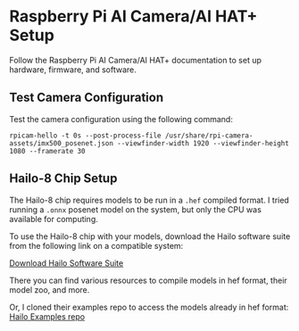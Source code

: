 # Raspberry Pi AI Camera/AI HAT+ Setup

Follow the Raspberry Pi AI Camera/AI HAT+ documentation to set up hardware, firmware, and software.

## Test Camera Configuration

Test the camera configuration using the following command:

  ```
  rpicam-hello -t 0s --post-process-file /usr/share/rpi-camera-assets/imx500_posenet.json --viewfinder-width 1920 --viewfinder-height 1080 --framerate 30

```
## Hailo-8 Chip Setup

The Hailo-8 chip requires models to be run in a `.hef` compiled format. I tried running a `.onnx` posenet model on the system, but only the CPU was available for computing.

To use the Hailo-8 chip with your models, download the Hailo software suite from the following link on a compatible system:

[Download Hailo Software Suite](https://hailo.ai/developer-zone/software-downloads/)

There you can find various resources to compile models in hef format, their model zoo, and more.

Or, I cloned their examples repo to access the models already in hef format:
[Hailo Examples repo](https://github.com/hailo-ai/hailo-rpi5-examples?tab=readme-ov-file)
